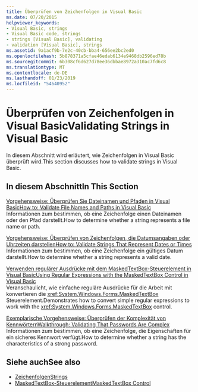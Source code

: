 ```yaml
---
title: Überprüfen von Zeichenfolgen in Visual Basic
ms.date: 07/20/2015
helpviewer_keywords:
- Visual Basic, strings
- Visual Basic code, strings
- strings [Visual Basic], validating
- validation [Visual Basic], strings
ms.assetid: 9a1acf9b-7e2c-40cb-bba4-656ee2bc2ed0
ms.openlocfilehash: 5b878371a5cfae46edab6134e9468db2596ed78b
ms.sourcegitcommit: 6b308cf6d627d78ee36dbbae8972a310ac7fd6c8
ms.translationtype: MT
ms.contentlocale: de-DE
ms.lasthandoff: 01/23/2019
ms.locfileid: "54640952"
---
```

# <a name="validating-strings-in-visual-basic"></a><span data-ttu-id="66e76-102">Überprüfen von Zeichenfolgen in Visual Basic</span><span class="sxs-lookup"><span data-stu-id="66e76-102">Validating Strings in Visual Basic</span></span>
<span data-ttu-id="66e76-103">In diesem Abschnitt wird erläutert, wie Zeichenfolgen in Visual Basic überprüft wird.</span><span class="sxs-lookup"><span data-stu-id="66e76-103">This section discusses how to validate strings in Visual Basic.</span></span>  
  
## <a name="in-this-section"></a><span data-ttu-id="66e76-104">In diesem Abschnitt</span><span class="sxs-lookup"><span data-stu-id="66e76-104">In This Section</span></span>  
 [<span data-ttu-id="66e76-105">Vorgehensweise: Überprüfen Sie Dateinamen und Pfaden in Visual Basic</span><span class="sxs-lookup"><span data-stu-id="66e76-105">How to: Validate File Names and Paths in Visual Basic</span></span>](../../../../visual-basic/programming-guide/language-features/strings/how-to-validate-file-names-and-paths.md)  
 <span data-ttu-id="66e76-106">Informationen zum bestimmen, ob eine Zeichenfolge einen Dateinamen oder den Pfad darstellt.</span><span class="sxs-lookup"><span data-stu-id="66e76-106">How to determine whether a string represents a file name or path.</span></span>  
  
 [<span data-ttu-id="66e76-107">Vorgehensweise: Überprüfen von Zeichenfolgen, die Datumsangaben oder Uhrzeiten darstellen</span><span class="sxs-lookup"><span data-stu-id="66e76-107">How to: Validate Strings That Represent Dates or Times</span></span>](../../../../visual-basic/programming-guide/language-features/strings/how-to-validate-strings-that-represent-dates-or-times.md)  
 <span data-ttu-id="66e76-108">Informationen zum bestimmen, ob eine Zeichenfolge ein gültiges Datum darstellt.</span><span class="sxs-lookup"><span data-stu-id="66e76-108">How to determine whether a string represents a valid date.</span></span>  
  
 [<span data-ttu-id="66e76-109">Verwenden regulärer Ausdrücke mit dem MaskedTextBox-Steuerelement in Visual Basic</span><span class="sxs-lookup"><span data-stu-id="66e76-109">Using Regular Expressions with the MaskedTextBox Control in Visual Basic</span></span>](../../../../visual-basic/programming-guide/language-features/strings/using-regular-expressions-with-the-maskedtextbox-control.md)  
 <span data-ttu-id="66e76-110">Veranschaulicht, wie einfache reguläre Ausdrücke für die Arbeit mit konvertieren die <xref:System.Windows.Forms.MaskedTextBox> Steuerelement.</span><span class="sxs-lookup"><span data-stu-id="66e76-110">Demonstrates how to convert simple regular expressions to work with the <xref:System.Windows.Forms.MaskedTextBox> control.</span></span>  
  
 [<span data-ttu-id="66e76-111">Exemplarische Vorgehensweise: Überprüfen der Komplexität von Kennwörtern</span><span class="sxs-lookup"><span data-stu-id="66e76-111">Walkthrough: Validating That Passwords Are Complex</span></span>](../../../../visual-basic/programming-guide/language-features/strings/walkthrough-validating-that-passwords-are-complex.md)  
 <span data-ttu-id="66e76-112">Informationen zum bestimmen, ob eine Zeichenfolge, die Eigenschaften für ein sicheres Kennwort verfügt.</span><span class="sxs-lookup"><span data-stu-id="66e76-112">How to determine whether a string has the characteristics of a strong password.</span></span>  
  
## <a name="see-also"></a><span data-ttu-id="66e76-113">Siehe auch</span><span class="sxs-lookup"><span data-stu-id="66e76-113">See also</span></span>
- [<span data-ttu-id="66e76-114">Zeichenfolgen</span><span class="sxs-lookup"><span data-stu-id="66e76-114">Strings</span></span>](../../../../visual-basic/programming-guide/language-features/strings/index.md)
- [<span data-ttu-id="66e76-115">MaskedTextBox-Steuerelement</span><span class="sxs-lookup"><span data-stu-id="66e76-115">MaskedTextBox Control</span></span>](../../../../framework/winforms/controls/maskedtextbox-control-windows-forms.md)
